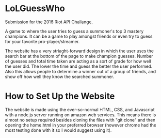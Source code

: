 # LoLGuessWho
Submission for the 2016 Riot API Challange.

A game to where the user tries to guess a summoner's top 3 mastery champions. It can be a game to play amongst friends or even try to guess for your favorite pro-player/streamer.

The website has a very striaght-forward design in which the user uses the search bar at the bottom of the page to make champion guesses. Number of guesses and total time taken are acting as a sort of grade for how well the user did. The lower the time and guess the better the user performed. Also this allows people to determine a winner out of a group of friends, and show off how well they know the searched summoner.

# How to Set Up the Website
The website is made using the ever-so-normal HTML, CSS, and Javascript with a node.js server running on amazon web services. This means there is almost no setup required besides cloning the files with "git clone" and then opening the home.html in your preferred browser (however chrome had the most testing done with it so I would suggest using it).

